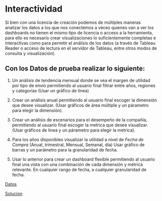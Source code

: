 
# Interactividad

Si bien con una licencia de creación podemos de múltiples maneras analizar los datos a los que nos conectemos a veces quienes van a ver los dashboards no tienen el mismo tipo de licencia o acceso a la herramienta, para ello es necesario crear visualizaciones lo suficientemente completas e interactivas como para permitir el análisis de los datos (a través de Tableau Reader o acceso de lectura en el servidor de Tableau, entre otros modos de consulta y visualización).


## Con los Datos de prueba realizar lo siguiente:


1. Un análisis de tendencia mensual donde se vea el margen de utilidad por tipo de envío permitiendo al usuario final filtrar entre años, regiones y categorías (Usar un gráfico de línea)

2. Crear un análisis anual permitiendo al usuario final escoger la dimensión que desee visualizar. (Usar gráficos de área múltiple y un párametro para elegir la dimensión).

3. Crear un análisis de escenarios para el desempeño de la compañía, permitiendo al usuario final escoger la metrica que desee visualizar. (Usar gráficos de linea y un párametro para elegir la metrica).

4. Para los años disponibles visualizar la utilidad a nivel de _Fecha de Compra_ (Anual, trimestral, Mensual, Semanal, día) Usar gráfico de barras y un parámetro para la granularidad de fecha.

5. Usar lo anterior para crear un dashboard flexible permitiendo al usuario final una vista con una combinación de cada dimensión y métrica relevante. En cualquier rango de fecha, a cualquier granularidad de fecha.



[Datos](Datos.xlsx)

[Solucion](http://srvleobi.leonisa.com:8000/#/workbooks/52/views)
